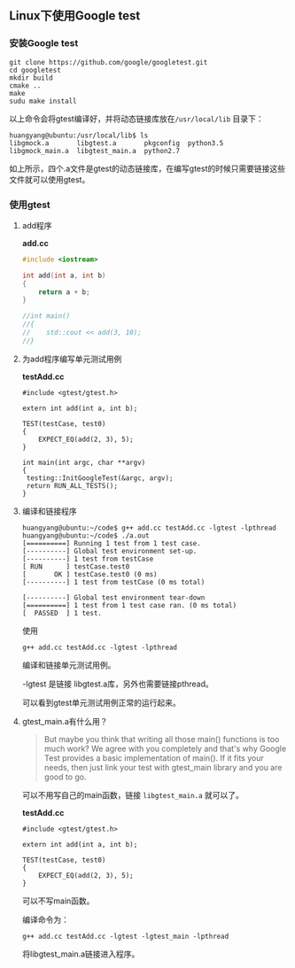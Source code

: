 ## Linux下使用Google test

### 安装Google test

```shell
git clone https://github.com/google/googletest.git
cd googletest
mkdir build
cmake ..
make
sudu make install
```

以上命令会将gtest编译好，并将动态链接库放在`/usr/local/lib` 目录下：

```shell
huangyang@ubuntu:/usr/local/lib$ ls
libgmock.a       libgtest.a       pkgconfig  python3.5
libgmock_main.a  libgtest_main.a  python2.7
```

如上所示，四个.a文件是gtest的动态链接库，在编写gtest的时候只需要链接这些文件就可以使用gtest。

### 使用gtest

1. add程序

   **add.cc**

   ```c++
   #include <iostream>

   int add(int a, int b)
   {
       return a + b;
   }

   //int main()
   //{
   //    std::cout << add(3, 10);
   //}
   ```

2. 为add程序编写单元测试用例

   **testAdd.cc** 

   ```
   #include <gtest/gtest.h>

   extern int add(int a, int b);

   TEST(testCase, test0)
   {
       EXPECT_EQ(add(2, 3), 5);
   }

   int main(int argc, char **argv)
   {
   	testing::InitGoogleTest(&argc, argv);
   	return RUN_ALL_TESTS();
   }
   ```

3. 编译和链接程序

   ```shell
   huangyang@ubuntu:~/code$ g++ add.cc testAdd.cc -lgtest -lpthread
   huangyang@ubuntu:~/code$ ./a.out
   [==========] Running 1 test from 1 test case.
   [----------] Global test environment set-up.
   [----------] 1 test from testCase
   [ RUN      ] testCase.test0
   [       OK ] testCase.test0 (0 ms)
   [----------] 1 test from testCase (0 ms total)

   [----------] Global test environment tear-down
   [==========] 1 test from 1 test case ran. (0 ms total)
   [  PASSED  ] 1 test.
   ```

   使用

   `g++ add.cc testAdd.cc -lgtest -lpthread`

   编译和链接单元测试用例。

   -lgtest 是链接 libgtest.a库，另外也需要链接pthread。

   可以看到gtest单元测试用例正常的运行起来。

4. gtest_main.a有什么用？

   > But maybe you think that writing all those main() functions is too much work? We agree with you completely and that's why Google Test provides a basic implementation of main(). If it fits your needs, then just link your test with gtest_main library and you are good to go.

   可以不用写自己的main函数，链接 `libgtest_main.a`  就可以了。

   **testAdd.cc** 

   ```
   #include <gtest/gtest.h>

   extern int add(int a, int b);

   TEST(testCase, test0)
   {
       EXPECT_EQ(add(2, 3), 5);
   }
   ```

   可以不写main函数。

   编译命令为：

   `g++ add.cc testAdd.cc -lgtest -lgtest_main -lpthread`

   将libgtest_main.a链接进入程序。
